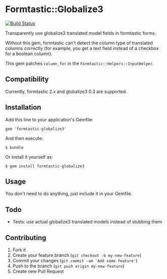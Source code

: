 # Formtastic::Globalize3

[![Build Status](https://travis-ci.org/emjot/formtastic-globalize3.png?branch=master)](https://travis-ci.org/emjot/formtastic-globalize3)

Transparently use globalize3 translated model fields in formtastic forms.

Without this gem, formtastic can't detect the column type of translated columns correctly (for example, you get a text field instead of a checkbox for a boolean column).

This gem patches `column_for` in the `Formtastic::Helpers::InputHelper`.

## Compatibility

Currently, formtastic 2.x and globalize3 0.3 are supported.

## Installation

Add this line to your application's Gemfile:

    gem 'formtastic-globalize3'

And then execute:

    $ bundle

Or install it yourself as:

    $ gem install formtastic-globalize3

## Usage

You don't need to do anything, just include it in your Gemfile.

## Todo

* Tests: use actual globalize3 translated models instead of stubbing them

## Contributing

1. Fork it
2. Create your feature branch (`git checkout -b my-new-feature`)
3. Commit your changes (`git commit -am 'Add some feature'`)
4. Push to the branch (`git push origin my-new-feature`)
5. Create new Pull Request
